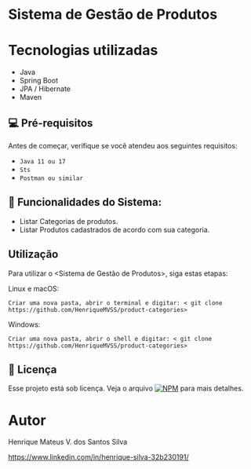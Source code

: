# Sistema de Gestão de Produtos

# Tecnologias utilizadas

- Java
- Spring Boot
- JPA / Hibernate
- Maven

## 💻 Pré-requisitos

Antes de começar, verifique se você atendeu aos seguintes requisitos:

* `Java 11 ou 17`
* `Sts`
* `Postman ou similar`

## 🚀 Funcionalidades do Sistema:

- Listar Categorias de produtos.
- Listar Produtos cadastrados de acordo com sua categoria.

## Utilização

Para utilizar o <Sistema de Gestão de Produtos>, siga estas etapas:

Linux e macOS:
```
Criar uma nova pasta, abrir o terminal e digitar: < git clone https://github.com/HenriqueMVSS/product-categories>
```

Windows:
```
Criar uma nova pasta, abrir o shell e digitar: < git clone https://github.com/HenriqueMVSS/product-categories>
``` 

## 📝 Licença

Esse projeto está sob licença. Veja o arquivo [![NPM](https://img.shields.io/npm/l/react)](https://github.com/HenriqueMVSS/product-categories/blob/main/LICENSE)  para mais detalhes.

# Autor

Henrique Mateus V. dos Santos Silva

https://www.linkedin.com/in/henrique-silva-32b230191/
